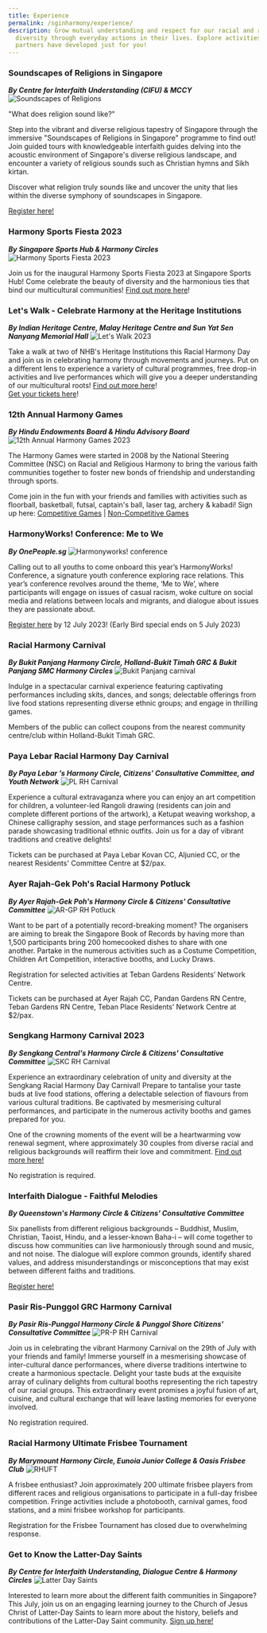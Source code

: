 ```yaml
---
title: Experience
permalink: /sginharmony/experience/
description: Grow mutual understanding and respect for our racial and religious
  diversity through everyday actions in their lives. Explore activities that our
  partners have developed just for you!
---
```

### Soundscapes of Religions in Singapore
***By Centre for Interfaith Understanding (CIFU) & MCCY***
![Soundscapes of Religions ](/images/cover-kn2pfntumrahoipaysf39nw696wqnkdv.png)

"What does religion sound like?"

Step into the vibrant and diverse religious tapestry of Singapore through the immersive "Soundscapes of Religions in Singapore" programme to find out! Join guided tours with knowledgeable interfaith guides delving into the acoustic environment of Singapore's diverse religious landscape, and encounter a variety of religious sounds such as Christian hymns and Sikh kirtan.

Discover what religion truly sounds like and uncover the unity that lies within the diverse symphony of soundscapes in Singapore.

[Register here!](https://letswalk-soundscapestour.peatix.com/event/3637001/view?utm_campaign=pod-52144&utm_medium=email&utm_source=follow-organizer&utm_content=18047608&dlvid=740e40db-494f-4f19-aa9c-c713360923a5&sltid=0)


### Harmony Sports Fiesta 2023
***By Singapore Sports Hub & Harmony Circles***
![Harmony Sports Fiesta 2023](/images/racial-harmony-digital-assets_what's-happening-thumbnail-6480x4320px.jpg)

Join us for the inaugural Harmony Sports Fiesta 2023 at Singapore Sports Hub! Come celebrate the beauty of diversity and the harmonious ties that bind our multicultural communities! [Find out more here](https://www.sportshub.com.sg/HarmonySportsFiesta?utm_medium=web&utm_source=Harmony%20Circle&utm_campaign=Harmony_Sports_Fiesta_2023&utm_content=harmony_circle_website)!


### Let's Walk - Celebrate Harmony at the Heritage Institutions
***By Indian Heritage Centre, Malay Heritage Centre and Sun Yat Sen Nanyang Memorial Hall***
![Let's Walk 2023](/images/rhd_2023%20kv%20colour%20revised%20lr.jpg)

Take a walk at two of NHB's Heritage Institutions this Racial Harmony Day and join us in celebrating harmony through movements and journeys. Put on a different lens to experience a variety of cultural programmes, free drop-in activities and live performances which will give you a deeper understanding of our multicultural roots! [Find out more here](https://go.gov.sg/sysnmh-rhd-wesbite)!     
[Get your tickets here](https://rhd2023-ihcopenhouse.peatix.com/)!


### 12th Annual Harmony Games
***By Hindu Endowments Board & Hindu Advisory Board***
![12th Annual Harmony Games 2023](/images/12th%20annual%20harmony%20games.jpg)

The Harmony Games were started in 2008 by the National Steering Committee (NSC) on Racial and Religious Harmony to bring the various faith communities together to foster new bonds of friendship and understanding through sports.

Come join in the fun with your friends and families with activities such as floorball, basketball, futsal, captain's ball, laser tag, archery & kabadi!
Sign up here:
[Competitive Games](https://docs.google.com/forms/d/e/1FAIpQLSdlDVFNw5X0rsyU4dLoSk1o0UklaLFFFXIFJRWjh-0TgDkgGQ/viewform)
|
[Non-Competitive Games](https://docs.google.com/forms/d/e/1FAIpQLScF0bizk6lPSLhI0ENshbpjx-NAs0lll8PaXWW7bcefvbziFg/viewform)


### HarmonyWorks! Conference: Me to We
***By OnePeople.sg***
![Harmonyworks! conference](/images/harmonyworkshighres.jpg)

Calling out to all youths to come onboard this year’s HarmonyWorks! Conference, a signature youth conference exploring race relations. This year’s conference revolves around the theme, ‘Me to We’, where participants will engage on issues of casual racism, woke culture on social media and relations between locals and migrants, and dialogue about issues they are passionate about.

[Register here](https://www.bit.ly/HWC22JULY2023) by 12 July 2023! (Early Bird special ends on 5 July 2023)


### Racial Harmony Carnival
***By Bukit Panjang Harmony Circle, Holland-Bukit Timah GRC & Bukit Panjang SMC Harmony Circles***
![Bukit Panjang carnival](/images/bukit%20panjang%20z3,%20hbt,%20bp%20rh%20carnival.jpeg)

Indulge in a spectacular carnival experience featuring captivating performances including skits, dances, and songs; delectable offerings from live food stations representing diverse ethnic groups; and engage in thrilling games. 

Members of the public can collect coupons from the nearest community centre/club within Holland-Bukit Timah GRC.


### Paya Lebar Racial Harmony Day Carnival
***By Paya Lebar 's Harmony Circle, Citizens’ Consultative Committee, and Youth Network***
![PL RH Carnival](/images/paya%20lebar%20rh%20carnival.jpeg)
  
Experience a cultural extravaganza where you can enjoy an art competition for children, a volunteer-led Rangoli drawing (residents can join and complete different portions of the artwork), a Ketupat weaving workshop, a Chinese calligraphy session, and stage performances such as a fashion parade showcasing traditional ethnic outfits. Join us for a day of vibrant traditions and creative delights!

Tickets can be purchased at Paya Lebar Kovan CC, Aljunied CC, or the nearest Residents' Committee Centre at $2/pax.


### Ayer Rajah-Gek Poh's Racial Harmony Potluck
***By Ayer Rajah-Gek Poh's Harmony Circle & Citizens' Consultative Committee***
![AR-GP RH Potluck](/images/ayer%20rajah-gek%20poh%20rh%20potluck.jpeg)

Want to be part of a potentially record-breaking moment?
The organisers are aiming to break the Singapore Book of Records by having more than 1,500 participants bring 200 homecooked dishes to share with one another. Partake in the numerous activities such as a Costume Competition, Children Art Competition, interactive booths, and Lucky Draws.

Registration for selected activities at Teban Gardens Residents’ Network Centre. 

Tickets can be purchased at Ayer Rajah CC, Pandan Gardens RN Centre, Teban Gardens RN Centre, Teban Place Residents’ Network Centre at $2/pax.


### Sengkang Harmony Carnival 2023
***By Sengkang Central's Harmony Circle & Citizens' Consultative Committee***
![SKC RH Carnival](/images/sengkang%20central%20rh%20carnival.jpeg)

Experience an extraordinary celebration of unity and diversity at the Sengkang Racial Harmony Day Carnival! Prepare to tantalise your taste buds at live food stations, offering a delectable selection of flavours from various cultural traditions. Be captivated by mesmerising cultural performances, and participate in the numerous activity booths and games prepared for you.

One of the crowning moments of the event will be a heartwarming vow renewal segment, where approximately 30 couples from diverse racial and religious backgrounds will reaffirm their love and commitment. [Find out more here!](https://go.gov.sg/skchc23)

No registration is required. 


### Interfaith Dialogue - Faithful Melodies
***By Queenstown's Harmony Circle & Citizens' Consultative Committee***

Six panellists from different religious backgrounds – Buddhist, Muslim, Christian, Taoist, Hindu, and a lesser-known Baha-i – will come together to discuss how communities can live harmoniously through sound and music, and not noise. The dialogue will explore common grounds, identify shared values, and address misunderstandings or misconceptions that may exist between different faiths and traditions.

[Register here!](https://go.gov.sg/interfaithdialogue-faithfulmelodies)


### Pasir Ris-Punggol GRC Harmony Carnival
***By Pasir Ris-Punggol Harmony Circle & Punggol Shore Citizens' Consultative Committee***
![PR-P RH Carnival](/images/pasir%20ris-%20punggol%20rh%20carnival.jpeg)

Join us in celebrating the vibrant Harmony Carnival on the 29th of July with your friends and family! Immerse yourself in a mesmerising showcase of inter-cultural dance performances, where diverse traditions intertwine to create a harmonious spectacle. Delight your taste buds at the exquisite array of culinary delights from cultural booths representing the rich tapestry of our racial groups. This extraordinary event promises a joyful fusion of art, cuisine, and cultural exchange that will leave lasting memories for everyone involved.

No registration required.


### Racial Harmony Ultimate Frisbee Tournament 
***By Marymount Harmony Circle, Eunoia Junior College & Oasis Frisbee Club***
![RHUFT](/images/racial%20harmony%20ultimate%20frisbee%20tournament.jpg)

A frisbee enthusiast? Join approximately 200 ultimate frisbee players from different races and religious organisations to participate in a full-day frisbee competition. Fringe activities include a photobooth, carnival games, food stations, and a mini frisbee workshop for participants.

Registration for the Frisbee Tournament has closed due to overwhelming response.


### Get to Know the Latter-Day Saints
***By Centre for Interfaith Understanding, Dialogue Centre & Harmony Circles***
![Latter Day Saints](/images/get%20to%20know%20the%20latter-day%20saints.jpg)

Interested to learn more about the different faith communities in Singapore? This July, join us on an engaging learning journey to the Church of Jesus Christ of Latter-Day Saints to learn more about the history, beliefs and contributions of the Latter-Day Saint community. [Sign up here!](http://tinyurl.com/2p94y7jb)